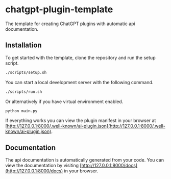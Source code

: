# chatgpt-plugin-template

The template for creating ChatGPT plugins with automatic api documentation.

## Installation

To get started with the template, clone the repository and run the setup script.

```bash
./scripts/setup.sh
```

You can start a local development server with the following command.

```bash
./scripts/run.sh
```

Or alternatively if you have virtual environment enabled.

```bash
python main.py
```

If everything works you can view the plugin manifest in your browser at [http://127.0.0.1:8000/.well-known/ai-plugin.json](http://127.0.0.1:8000/.well-known/ai-plugin.json).

## Documentation

The api documentation is automatically generated from your code. You can view the documentation by visiting [http://127.0.0.1:8000/docs](http://127.0.0.1:8000/docs) in your browser.

